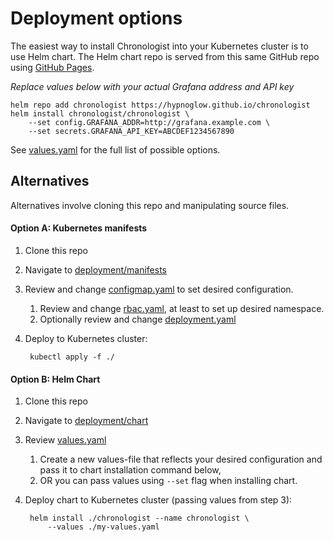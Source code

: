 # Deployment options

The easiest way to install Chronologist into your Kubernetes cluster is to use
Helm chart. The Helm chart repo is served from this same GitHub repo using [GitHub Pages](https://github.com/hypnoglow/chronologist/tree/gh-pages).

*Replace values below with your actual Grafana address and API key*

    helm repo add chronologist https://hypnoglow.github.io/chronologist
    helm install chronologist/chronologist \
        --set config.GRAFANA_ADDR=http://grafana.example.com \
        --set secrets.GRAFANA_API_KEY=ABCDEF1234567890

See [values.yaml](../deployment/chart/chronologist/values.yaml) for the full list
of possible options.

## Alternatives

Alternatives involve cloning this repo and manipulating source files.

#### Option A: Kubernetes manifests

1. Clone this repo
2. Navigate to [deployment/manifests](deployment/manifests)
3. Review and change [configmap.yaml](deployment/manifests/configmap.yaml) to set desired configuration.
    1. Review and change [rbac.yaml](deployment/manifests/rbac.yaml), at least to set up desired namespace.
    1. Optionally review and change [deployment.yaml](deployment/manifests/deployment.yaml)
4. Deploy to Kubernetes cluster:

        kubectl apply -f ./

#### Option B: Helm Chart

1. Clone this repo
2. Navigate to [deployment/chart](deployment/chart)
3. Review [values.yaml](deployment/chart/chronologist/values.yaml)
    1. Create a new values-file that reflects your desired configuration and pass
    it to chart installation command below,
    2. OR you can pass values using `--set` flag when installing chart.
4. Deploy chart to Kubernetes cluster (passing values from step 3):

        helm install ./chronologist --name chronologist \
            --values ./my-values.yaml
